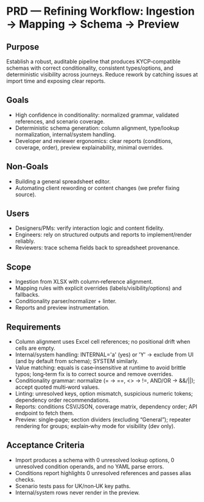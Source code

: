 # PRD — Refining Workflow: Ingestion → Mapping → Schema → Preview

## Purpose

Establish a robust, auditable pipeline that produces KYCP‑compatible schemas with correct conditionality, consistent types/options, and deterministic visibility across journeys. Reduce rework by catching issues at import time and exposing clear reports.

## Goals

- High confidence in conditionality: normalized grammar, validated references, and scenario coverage.
- Deterministic schema generation: column alignment, type/lookup normalization, internal/system handling.
- Developer and reviewer ergonomics: clear reports (conditions, coverage, order), preview explainability, minimal overrides.

## Non‑Goals

- Building a general spreadsheet editor.
- Automating client rewording or content changes (we prefer fixing source).

## Users

- Designers/PMs: verify interaction logic and content fidelity.
- Engineers: rely on structured outputs and reports to implement/render reliably.
- Reviewers: trace schema fields back to spreadsheet provenance.

## Scope

- Ingestion from XLSX with column‑reference alignment.
- Mapping rules with explicit overrides (labels/visibility/options) and fallbacks.
- Conditionality parser/normalizer + linter.
- Reports and preview instrumentation.

## Requirements

- Column alignment uses Excel cell references; no positional drift when cells are empty.
- Internal/system handling: INTERNAL='a' (yes) or 'Y' → exclude from UI (and by default from schema); SYSTEM similarly.
- Value matching: equals is case‑insensitive at runtime to avoid brittle typos; long‑term fix is to correct source and remove overrides.
- Conditionality grammar: normalize (= → ==, <> → !=, AND/OR → &&/||); accept quoted multi‑word values.
- Linting: unresolved keys, option mismatch, suspicious numeric tokens; dependency order recommendations.
- Reports: conditions CSV/JSON, coverage matrix, dependency order; API endpoint to fetch them.
- Preview: single‑page; section dividers (excluding “General”); repeater rendering for groups; explain‑why mode for visibility (dev only).

## Acceptance Criteria

- Import produces a schema with 0 unresolved lookup options, 0 unresolved condition operands, and no YAML parse errors.
- Conditions report highlights 0 unresolved references and passes alias checks.
- Scenario tests pass for UK/non‑UK key paths.
- Internal/system rows never render in the preview.

